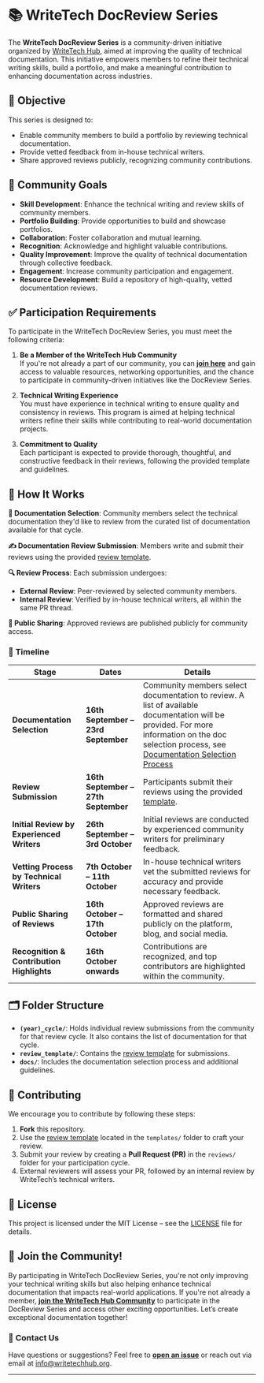 # 📚 WriteTech DocReview Series

The **WriteTech DocReview Series** is a community-driven initiative organized by [WriteTech Hub](https://writetechhub.org/), aimed at improving the quality of technical documentation. This initiative empowers members to refine their technical writing skills, build a portfolio, and make a meaningful contribution to enhancing documentation across industries.


## 🎯 **Objective**

This series is designed to:
- Enable community members to build a portfolio by reviewing technical documentation.
- Provide vetted feedback from in-house technical writers.
- Share approved reviews publicly, recognizing community contributions.


## 🌟 **Community Goals**

- **Skill Development**: Enhance the technical writing and review skills of community members.
- **Portfolio Building**: Provide opportunities to build and showcase portfolios.
- **Collaboration**: Foster collaboration and mutual learning.
- **Recognition**: Acknowledge and highlight valuable contributions.
- **Quality Improvement**: Improve the quality of technical documentation through collective feedback.
- **Engagement**: Increase community participation and engagement.
- **Resource Development**: Build a repository of high-quality, vetted documentation reviews.


## ✅ **Participation Requirements**

To participate in the WriteTech DocReview Series, you must meet the following criteria:

1. **Be a Member of the WriteTech Hub Community**  
   If you're not already a part of our community, you can [**join here**](https://writetechhub.org/our-community/) and gain access to valuable resources, networking opportunities, and the chance to participate in community-driven initiatives like the DocReview Series.

2. **Technical Writing Experience**  
   You must have experience in technical writing to ensure quality and consistency in reviews. This program is aimed at helping technical writers refine their skills while contributing to real-world documentation projects.

3. **Commitment to Quality**  
   Each participant is expected to provide thorough, thoughtful, and constructive feedback in their reviews, following the provided template and guidelines.


## 🌟 **How It Works**

**📄 Documentation Selection**: Community members select the technical documentation they'd like to review from the curated list of documentation available for that cycle.

**✍️ Documentation Review Submission**: Members write and submit their reviews using the provided [review template](templates/review-template.md).

**🔍 Review Process**: Each submission undergoes:
   - **External Review**: Peer-reviewed by selected community members.
   - **Internal Review**: Verified by in-house technical writers, all within the same PR thread.

**📢 Public Sharing**: Approved reviews are published publicly for community access.


### 📅 **Timeline**

| **Stage**                               | **Dates**                        | **Details**                                                                                               |
|-----------------------------------------|----------------------------------|-----------------------------------------------------------------------------------------------------------|
| **Documentation Selection**             | **16th September – 23rd September** | Community members select documentation to review. A list of available documentation will be provided. For more information on the doc selection process, see [Documentation Selection Process](docs/doc-selection-process.md)    |
| **Review Submission**                   | **16th September – 27th September** | Participants submit their reviews using the provided [template](templates/review-template.md). |
| **Initial Review by Experienced Writers**| **26th September – 3rd October** | Initial reviews are conducted by experienced community writers for preliminary feedback.                   |
| **Vetting Process by Technical Writers**| **7th October – 11th October**      | In-house technical writers vet the submitted reviews for accuracy and provide necessary feedback.          |
| **Public Sharing of Reviews**           | **16th October – 17th October**     | Approved reviews are formatted and shared publicly on the platform, blog, and social media.                |
| **Recognition & Contribution Highlights**| **16th October onwards**           | Contributions are recognized, and top contributors are highlighted within the community.                  |


## 🗂 Folder Structure

- **`(year)_cycle/`**: Holds individual review submissions from the community for that review cycle. It also contains the list of documentation for that cycle.
- **`review_template/`**: Contains the [review template](templates/review-template.md) for submissions.
- **`docs/`**: Includes the documentation selection process and additional guidelines.


## 🤝 **Contributing**

We encourage you to contribute by following these steps:

1. **Fork** this repository.
2. Use the [review template](templates/review-template.md) located in the `templates/` folder to craft your review.
3. Submit your review by creating a **Pull Request (PR)** in the `reviews/` folder for your participation cycle.
4. External reviewers will assess your PR, followed by an internal review by WriteTech’s technical writers.

## 📜 License

This project is licensed under the MIT License – see the [LICENSE](LICENSE) file for details.


## 🚀 **Join the Community!**

By participating in WriteTech DocReview Series, you're not only improving your technical writing skills but also helping enhance technical documentation that impacts real-world applications. If you're not already a member, [**join the WriteTech Hub Community**](https://writetechhub.org/our-community/) to participate in the DocReview Series and access other exciting opportunities. Let’s create exceptional documentation together!


### 📧 **Contact Us**

Have questions or suggestions? Feel free to [**open an issue**](https://github.com/WriteTech-Hub/writetech-doc-review/issues) or reach out via email at [info@writetechhub.org](mailto:info@writetechhub.org).

---

